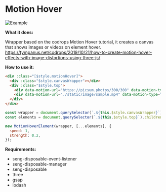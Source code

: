 Motion Hover
=======

![Example](http://labs.sinesio.eu/gifs/ezgif-6-a44b20cad1f0.gif)

**What it does:**

Wrapper based on the codrops Motion Hover tutorial, it creates a canvas that shows images or videos on element hover.
https://tympanus.net/codrops/2019/10/21/how-to-create-motion-hover-effects-with-image-distortions-using-three-js/

**How to use it:**
```html
<div :class="[$style.motionHover]">
  <div :class="$style.canvasWrapper"></div>
  <div :class="$style.top">
    <div data-motion-url="https://picsum.photos/300/300" data-motion-type="image">Image</div>
    <div data-motion-url="./static/image/sample.mp4" data-motion-type="video">Video</div>
  </div>
</div>
```
```javascript
const wrapper = document.querySelector(`.${this.$style.canvasWrapper}`);
const elements = document.querySelector(`.${this.$style.top}`).children;

new MotionHoverElement(wrapper, [...elements], {
  speed: 1,
  strength: 0.2,
});
```

**Requirements:**
- seng-disposable-event-listener
- seng-disposable-manager
- seng-disposable
- three
- gsap
- lodash
